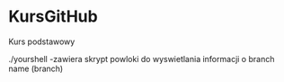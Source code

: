 # KursGitHub
Kurs podstawowy

./yourshell -zawiera skrypt powloki do wyswietlania informacji o branch name (branch)
